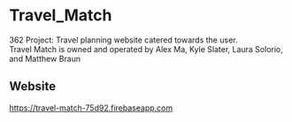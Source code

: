 # Travel_Match
362 Project: Travel planning website catered towards the user. 
<br>
Travel Match is owned and operated by Alex Ma, Kyle Slater, Laura Solorio, and Matthew Braun
<br>
## Website
https://travel-match-75d92.firebaseapp.com
